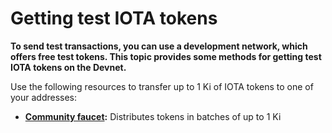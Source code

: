 # Getting test IOTA tokens

**To send test transactions, you can use a development network, which offers free test tokens. This topic provides some methods for getting test IOTA tokens on the Devnet.**

Use the following resources to transfer up to 1 Ki of IOTA tokens to one of your addresses:

- **[Community faucet](https://faucet.einfachiota.de/):** Distributes tokens in batches of up to 1 Ki